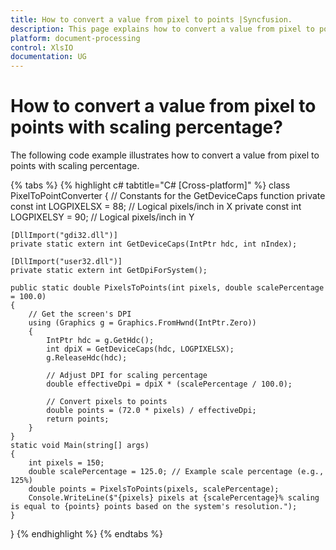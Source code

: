 ```yaml
---
title: How to convert a value from pixel to points |Syncfusion.
description: This page explains how to convert a value from pixel to points with scaling percentage using Syncfusion .NET Excel library (XlsIO).
platform: document-processing
control: XlsIO
documentation: UG
---
```


# How to convert a value from pixel to points with scaling percentage?

The following code example illustrates how to convert a value from pixel to points with scaling percentage.

{% tabs %}
{% highlight c# tabtitle="C# [Cross-platform]" %}
class PixelToPointConverter
{
    // Constants for the GetDeviceCaps function
    private const int LOGPIXELSX = 88; // Logical pixels/inch in X
    private const int LOGPIXELSY = 90; // Logical pixels/inch in Y

    [DllImport("gdi32.dll")]
    private static extern int GetDeviceCaps(IntPtr hdc, int nIndex);

    [DllImport("user32.dll")]
    private static extern int GetDpiForSystem();

    public static double PixelsToPoints(int pixels, double scalePercentage = 100.0)
    {
        // Get the screen's DPI
        using (Graphics g = Graphics.FromHwnd(IntPtr.Zero))
        {
            IntPtr hdc = g.GetHdc();
            int dpiX = GetDeviceCaps(hdc, LOGPIXELSX);
            g.ReleaseHdc(hdc);

            // Adjust DPI for scaling percentage
            double effectiveDpi = dpiX * (scalePercentage / 100.0);

            // Convert pixels to points
            double points = (72.0 * pixels) / effectiveDpi;
            return points;
        }
    }
    static void Main(string[] args)
    {
        int pixels = 150;
        double scalePercentage = 125.0; // Example scale percentage (e.g., 125%)
        double points = PixelsToPoints(pixels, scalePercentage);
        Console.WriteLine($"{pixels} pixels at {scalePercentage}% scaling is equal to {points} points based on the system's resolution.");
    }
}
{% endhighlight %}
{% endtabs %}